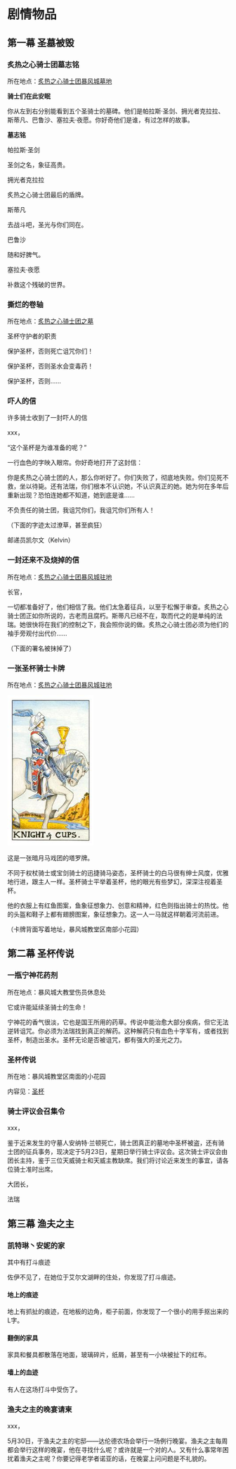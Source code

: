# 剧情物品

## 第一幕 圣墓被毁

### 炙热之心骑士团墓志铭

所在地点：[炙热之心骑士团暴风城墓地](https://fari.gitbook.io/zhirezhixin/setting/zhi-re-zhi-xin-qi-shi-tuan-di-dian#zhi-re-zhi-xin-qi-shi-tuan-bao-feng-cheng-mu-di)

**骑士们在此安眠**

你从左到右分别能看到五个圣骑士的墓碑。他们是帕拉斯·圣剑、拥光者克拉拉、斯蒂凡、巴鲁沙、塞拉夫·夜愿。你好奇他们是谁，有过怎样的故事。

**墓志铭**

帕拉斯·圣剑

圣剑之名，象征高贵。

拥光者克拉拉

炙热之心骑士团最后的盾牌。

斯蒂凡

去战斗吧，圣光与你们同在。

巴鲁沙

随和好脾气。

塞拉夫·夜愿

补救这个残破的世界。

### 撕烂的卷轴

所在地点：[炙热之心骑士团之墓](https://fari.gitbook.io/zhirezhixin/setting/zhi-re-zhi-xin-qi-shi-tuan-di-dian#zhi-re-zhi-xin-qi-shi-tuan-zhi-mu)

圣杯守护者的职责

保护圣杯，否则死亡诅咒你们！

保护圣杯，否则圣水会变毒药！

保护圣杯，否则……

### 吓人的信

许多骑士收到了一封吓人的信

xxx，

“这个圣杯是为谁准备的呢？”

一行血色的字映入眼帘。你好奇地打开了这封信：

你是炙热之心骑士团的人，那么你听好了。你们失败了，彻底地失败。你们见死不救，坐以待毙。还有法瑞，你们根本不认识她，不认识真正的她。她为何在多年后重新出现？恐怕连她都不知道，她到底是谁……

不负责任的骑士团，我诅咒你们，我诅咒你们所有人！

（下面的字迹太过潦草，甚至疯狂）

邮递员凯尔文（Kelvin）

### 一封还来不及烧掉的信

所在地点：[炙热之心骑士团暴风城驻地](https://fari.gitbook.io/zhirezhixin/setting/zhi-re-zhi-xin-qi-shi-tuan-di-dian#zhi-re-zhi-xin-qi-shi-tuan-bao-feng-cheng-zhu-di)

长官，

一切都准备好了，他们相信了我。他们太急着征兵，以至于松懈于审查。炙热之心骑士团正如你所说的，古老而且腐朽。斯蒂凡已经不在，取而代之的是单纯的法瑞。她很快将在我们的控制之下，我会照你说的做。炙热之心骑士团必须为他们的袖手旁观付出代价……

（下面的署名被抹掉了）

### 一张圣杯骑士卡牌

所在地点：[炙热之心骑士团暴风城驻地](https://fari.gitbook.io/zhirezhixin/setting/zhi-re-zhi-xin-qi-shi-tuan-di-dian#zhi-re-zhi-xin-qi-shi-tuan-bao-feng-cheng-zhu-di)

![](../../.gitbook/assets/圣杯骑士.jpg)

这是一张暗月马戏团的塔罗牌。

不同于权杖骑士或宝剑骑士的迅捷骑马姿态，圣杯骑士的白马很有绅士风度，优雅地行进，跟主人一样。圣杯骑士平举着圣杯，他的眼光有些梦幻，深深注视着圣杯。

他的衣服上有红鱼图案，鱼象征想象力、创意和精神，红色则指出骑士的热忱。他的头盔和鞋子上都有翅膀图案，象征想象力。这一人一马就这样朝着河流前进。

（卡牌背面写着地址，暴风城教堂区南部小花园）

## 第二幕 圣杯传说

### 一瓶宁神花药剂

所在地点：暴风城大教堂伤员休息处

它或许能延续圣骑士的生命！

宁神花的香气很淡，它也是国王所用的药草。传说中能治愈大部分疾病，但它无法逆转诅咒。你必须为法瑞找到真正的解药。这种解药只有血色十字军有，或者找到圣杯，制造出圣水。圣杯无论是否被诅咒，都有强大的圣光之力。

### 圣杯传说

所在地：暴风城教堂区南面的小花园

内容见：[圣杯](https://fari.gitbook.io/zhirezhixin/setting/zhi-re-zhi-xin-qi-shi-tuan-de-sheng-wu#sheng-bei)

### 骑士评议会召集令&#xD;


xxx，


鉴于近来发生的守墓人安纳特·兰顿死亡，骑士团真正的墓地中圣杯被盗，还有骑士团的征兵事务，现决定于5月23日，星期日举行骑士评议会。这次骑士评议会由团长主持，鉴于三位天威骑士和天威主教缺席。我们将讨论近来发生的事宜，请各位骑士准时出席。

大团长，

法瑞

## 第三幕 渔夫之主

### 凯特琳丶安妮的家&#xD;


其中有打斗痕迹


佐伊不见了，在她位于艾尔文湖畔的住处，你发现了打斗痕迹。

#### &#xD;地上的痕迹&#xD;


地上有抓扯的痕迹，在地板的边角，柜子前面，你发现了一个很小的用手抠出来的L字。

#### &#xD;翻倒的家具&#xD;


家具和餐具都散落在地面，玻璃碎片，纸屑，甚至有一小块被扯下的红布。

#### &#xD;墙上的血迹&#xD;


有人在这场打斗中受伤了。

### 渔夫之主的晚宴请柬&#xD;


xxx，


5月30日，于渔夫之主的宅邸——达伦德农场会举行一场例行晚宴。渔夫之主每周都会举行这样的晚宴，他在寻找什么呢？或许就是一个对的人。又有什么事常年困扰着渔夫之主呢？你要记得老学者诺亚的话，在晚宴上问问题是不礼貌的。
